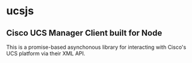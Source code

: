 ucsjs
=====

Cisco UCS Manager Client built for Node
---------------------------------------

This is a promise-based asynchonous library for interacting with Cisco's UCS platform via their XML API.
